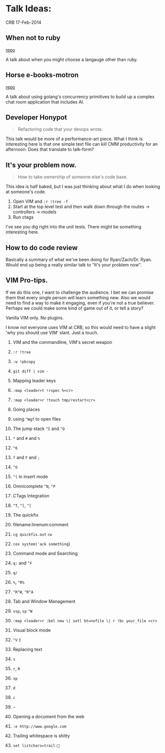 # Talk Ideas:
CRB 17-Feb-2014

## When not to ruby
[repo](https://github.com/dapplebeforedawn/patterns-of-failure)

A talk about when you might choose a langauge other than ruby.


## Horse e-books-motron
[repo](https://github.com/dapplebeforedawn/horse-ebooks-talk)

A talk about using golang's concurrency primitives to build up a complex chat room application that includes AI.

## Developer Honypot
> Refactoring code that your devops wrote.

This talk would be more of a performance-art piece.  What I think is interesting here is that one simple text file can kill CMM productivity for an afternoon.  Does that translate to talk-form?

## It's your problem now.
> How to take ownership of someone else's code base.

This idea is half baked, but I was just thinking about what I do when looking at someone's code.

1. Open VIM and `:r !tree -f`
2. Start at the top level test and then walk down through the routes -> controllers -> models
3. Run ctags

I've see you dig right into the unit tests.  There might be something interesting here.

## How to do code review
Basically a summary of what we've been doing for Ryan/Zach/Dr. Ryan.  Would end up being a really similar talk to "It's your problem now".

## VIM Pro-tips.
If we do this one, I want to challenge the audience.  I bet we can promise them that every single person will learn something new.  Also we would need to find a way to make it engaging, even if you're not a true believer.  Perhaps we could make some kind of game out of it, or tell a story?

Vanilla VIM only.  No plugins.

I know not everyone uses VIM at CRB, so this would need to have a slight 'why you should use VIM' slant.  Just a touch.

1. VIM and the commandline, VIM's secret weapon
  1. `:r !tree`
  2. `:w !pbcopy`
  3. `git diff | vim -`

1. Mapping leader keys
  1. `:map <leader>t !rspec %<cr>`
  2. `:map <leader>r !touch tmp/restart<cr>`

1. Going places
  1.  using `^Wgf` to open files
  2.  The jump stack `^I` and `^O`
  3.  `*` and `#` and `%`
  4.  `^6`
  5.  `f` and `F` and `;`
  6.  `^O`
  7.  `^[` in insert mode
  7.  Omnicomplete `^N`, `^P`

1. CTags Integration
  1. `^T`, `^[`, `^[`

1. The quickfix
  1. filename:linenum:comment
  2. `cg quickfix.out` `cw`
  3. `cex system('ack something`)

1. Command mode and Searching
  1. `q:` and `^F` 
  2. `q/`
  3. `%`, `^R%`
  4. `^R^W`, `^R^A`

1. Tab and Window Management
  1. `vsp`, `sp` `^W`
  2. `:map <leader>r :bel new \| setl bt=nofile \| r !bc your_file <cr>`

1. Visual block mode
  1. `^V` `I`

1. Replacing text
  1. `s`
  2. `r`, `R`
  3. `xp`
  4. `d`
  5. `c`
  6. `~`

1. Opening a document from the web
  1. `:e http://www.google.com`

1. Trailing whitespace is shitty
  1. `set listchars=trail:💩` 
